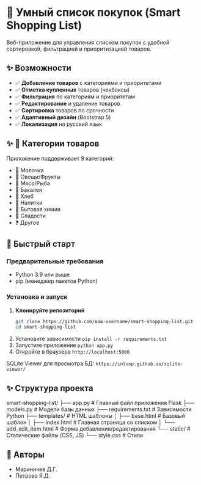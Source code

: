 # 🛒 Умный список покупок (Smart Shopping List)

Веб-приложение для управления списком покупок с удобной сортировкой, фильтрацией и приоритизацией товаров.

## ✨ Возможности
- ✅ **Добавление товаров** с категориями и приоритетами
- ✅ **Отметка купленных** товаров (чекбоксы)
- ✅ **Фильтрация** по категориям и приоритетам
- ✅ **Редактирование** и удаление товаров
- ✅ **Сортировка** товаров по срочности
- ✅ **Адаптивный дизайн** (Bootstrap 5)
- ✅ **Локализация** на русский язык

## ✨ 🎨 Категории товаров
Приложение поддерживает 9 категорий:
- 🥛 Молочка
- 🍎 Овощи/Фрукты
- 🥩 Мясо/Рыба
- 🍚 Бакалея
- 🍞 Хлеб
- 🥤 Напитки
- 🧴 Бытовая химия
- 🍫 Сладости
- ❓ Другое


## 🚀 Быстрый старт
### Предварительные требования
- Python 3.9 или выше
- pip (менеджер пакетов Python)

### Установка и запуск
1. **Клонируйте репозиторий**
   ```bash
   git clone https://github.com/ваш-username/smart-shopping-list.git
   cd smart-shopping-list
2. Установите зависимости `pip install -r requirements.txt`
3. Запустите приложение `python app.py`
4. Откройте в браузере `http://localhost:5000`

SQLite Viewer для просмотра БД: `https://inloop.github.io/sqlite-viewer/`


## ✨ Структура проекта
smart-shopping-list/
├── app.py                  # Главный файл приложения Flask
├── models.py               # Модели базы данных
├── requirements.txt        # Зависимости Python
├── templates/              # HTML шаблоны
│   ├── base.html           # Базовый шаблон
│   ├── index.html          # Главная страница со списком
│   └── add_edit_item.html  # Форма добавления/редактирования
└── static/                 # Статические файлы (CSS, JS)
    └── style.css           # Стили


## 👥 Авторы
- Мариничев Д.Г.
- Петрова Я.Д.